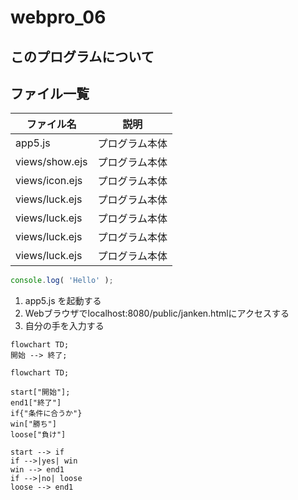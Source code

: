# webpro_06

## このプログラムについて

## ファイル一覧

ファイル名 | 説明
-|-
app5.js | プログラム本体
views/show.ejs | プログラム本体
views/icon.ejs | プログラム本体
views/luck.ejs | プログラム本体
views/luck.ejs | プログラム本体
views/luck.ejs | プログラム本体
views/luck.ejs | プログラム本体



```javascript
console.log( 'Hello' );
```
1. app5.js を起動する
1. Webブラウザでlocalhost:8080/public/janken.htmlにアクセスする
1. 自分の手を入力する

```mermaid
flowchart TD;
開始 --> 終了;
```

```mermaid
flowchart TD;

start["開始"];
end1["終了"]
if{"条件に合うか"}
win["勝ち"]
loose["負け"]

start --> if
if -->|yes| win
win --> end1
if -->|no| loose
loose --> end1
```